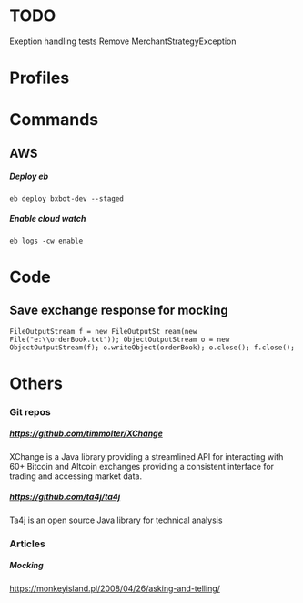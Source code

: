 # TODO
Exeption handling tests
Remove MerchantStrategyException

# Profiles

# Commands

## AWS
##### Deploy eb
`eb deploy bxbot-dev --staged`
##### Enable cloud watch 
`eb logs -cw enable`

# Code
## Save exchange response for mocking
`FileOutputStream f = new FileOutputSt
ream(new File("e:\\orderBook.txt"));
 ObjectOutputStream o = new ObjectOutputStream(f);
 o.writeObject(orderBook);
 o.close();
 f.close();`

# Others
### Git repos
##### https://github.com/timmolter/XChange
XChange is a Java library providing a streamlined API 
for interacting with 60+ Bitcoin and Altcoin exchanges providing a consistent interface 
for trading and accessing market data.
##### https://github.com/ta4j/ta4j
Ta4j is an open source Java library for technical analysis

### Articles
##### Mocking
https://monkeyisland.pl/2008/04/26/asking-and-telling/